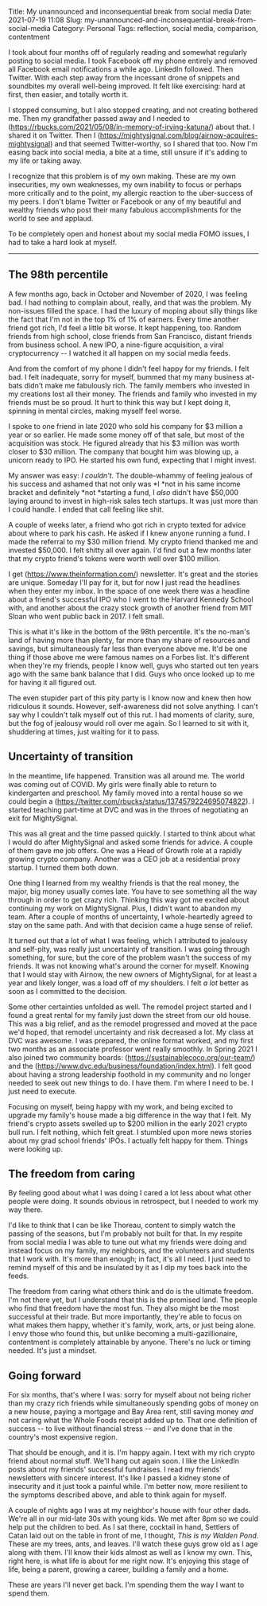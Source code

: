 Title: My unannounced and inconsequential break from social media
Date: 2021-07-19 11:08
Slug: my-unannounced-and-inconsequential-break-from-social-media
Category: Personal
Tags: reflection, social media, comparison, contentment

I took about four months off of regularly reading and somewhat regularly posting to social media. I took Facebook off my phone entirely and removed all Facebook email notifications a while ago. LinkedIn followed. Then Twitter. With each step away from the incessant drone of snippets and soundbites my overall well-being improved. It felt like exercising: hard at first, then easier, and totally worth it. 

I stopped consuming, but I also stopped creating, and not creating bothered me. Then my grandfather passed away and I needed to (https://rbucks.com/2021/05/08/in-memory-of-irving-katuna/) about that. I shared it on Twitter. Then I (https://mightysignal.com/blog/airnow-acquires-mightysignal) and that seemed Twitter-worthy, so I shared that too. Now I'm easing back into social media, a bite at a time, still unsure if it's adding to my life or taking away. 

I recognize that this problem is of my own making. These are my own insecurities, my own weaknesses, my own inability to focus or perhaps more critically and to the point, my allergic reaction to the uber-success of my peers. I don't blame Twitter or Facebook or any of my beautiful and wealthy friends who post their many fabulous accomplishments for the world to see and applaud. 

To be completely open and honest about my social media FOMO issues, I had to take a hard look at myself. 

---

## The 98th percentile

A few months ago, back in October and November of 2020, I was feeling bad. I had nothing to complain about, really, and that was the problem. My non-issues filled the space. I had the luxury of moping about silly things like the fact that I'm not in the top 1% of 1% of earners. Every time another friend got rich, I'd feel a little bit worse. It kept happening, too. Random friends from high school, close friends from San Francisco, distant friends from business school. A new IPO, a nine-figure acquisition, a viral cryptocurrency -- I watched it all happen on my social media feeds.  

And from the comfort of my phone I didn't feel happy for my friends. I felt bad. I felt inadequate, sorry for myself, bummed that my many business at-bats didn't make me fabulously rich. The family members who invested in my creations lost all their money. The friends and family who invested in my friends must be so proud. It hurt to think this way but I kept doing it, spinning in mental circles, making myself feel worse.

I spoke to one friend in late 2020 who sold his company for $3 million a year or so earlier. He made some money off of that sale, but most of the acquisition was stock. He figured already that his $3 million was worth closer to $30 million. The company that bought him was blowing up, a unicorn ready to IPO. He started his own fund, expecting that I might invest. 

My answer was easy: *I couldn't*. The double-whammy of feeling jealous of his success and ashamed that not only was *I *not in his same income bracket and definitely *not *starting a fund, I *also* didn't have $50,000 laying around to invest in high-risk sales tech startups. It was just more than I could handle. I ended that call feeling like shit. 

A couple of weeks later, a friend who got rich in crypto texted for advice about where to park his cash. He asked if I knew anyone running a fund. I made the referral to my $30 million friend. My crypto friend thanked me and invested $50,000. I felt shitty all over again. I'd find out a few months later that my crypto friend's tokens were worth well over $100 million. 

I get (https://www.theinformation.com/) newsletter. It's great and the stories are unique. Someday I'll pay for it, but for now I just read the headlines when they enter my inbox. In the space of one week there was a headline about a friend's successful IPO who I went to the Harvard Kennedy School with, and another about the crazy stock growth of another friend from MIT Sloan who went public back in 2017. I felt small. 

This is what it's like in the bottom of the 98th percentile. It's the no-man's land of having more than plenty, far more than my share of resources and savings, but simultaneously far less than everyone above me. It'd be one thing if those above me were famous names on a Forbes list. It's different when they're my friends, people I know well, guys who started out ten years ago with the same bank balance that I did. Guys who once looked up to me for having it all figured out. 

The even stupider part of this pity party is I know now and knew then how ridiculous it sounds. However, self-awareness did not solve anything. I can't say why I couldn't talk myself out of this rut. I had moments of clarity, sure, but the fog of jealousy would roll over me again. So I learned to sit with it, shuddering at times, just waiting for it to pass. 

## Uncertainty of transition

In the meantime, life happened. Transition was all around me. The world was coming out of COVID. My girls were finally able to return to kindergarten and preschool. My family moved into a rental house so we could begin a (https://twitter.com/rbucks/status/1374579224695074822). I started teaching part-time at DVC and was in the throes of negotiating an exit for MightySignal.  

This was all great and the time passed quickly. I started to think about what I would do after MightySignal and asked some friends for advice. A couple of them gave me job offers. One was a Head of Growth role at a rapidly growing crypto company. Another was a CEO job at a residential proxy startup. I turned them both down. 

One thing I learned from my wealthy friends is that the real money, the major, big money usually comes late. You have to see something all the way through in order to get crazy rich. Thinking this way got me excited about continuing my work on MightySignal. Plus, I didn't want to abandon my team. After a couple of months of uncertainty, I whole-heartedly agreed to stay on the same path. And with that decision came a huge sense of relief.

It turned out that a lot of what I was feeling, which I attributed to jealousy and self-pity, was really just uncertainty of transition. I was going through something, for sure, but the core of the problem wasn't the success of my friends. It was not knowing what's around the corner for myself. Knowing that I would stay with Airnow, the new owners of MightySignal, for at least a year and likely longer, was a load off of my shoulders.  I felt *a lot* better as soon as I committed to the decision.

Some other certainties unfolded as well. The remodel project started and I found a great rental for my family just down the street from our old house. This was a big relief, and as the remodel progressed and moved at the pace we'd hoped, that remodel uncertainty and risk decreased a lot. My class at DVC was awesome. I was prepared, the online format worked, and my first two months as an associate professor went really smoothly. In Spring 2021 I also joined two community boards: (https://sustainablecoco.org/our-team/) and the (https://www.dvc.edu/business/foundation/index.html). I felt good about having a strong leadership foothold in my community and no longer needed to seek out new things to do. I have them. I'm where I need to be. I just need to execute. 

Focusing on myself, being happy with my work, and being excited to upgrade my family's house made a big difference in the way that I felt. My friend's crypto assets swelled up to $200 million in the early 2021 crypto bull run. I felt nothing, which felt great. I stumbled upon more news stories about my grad school friends' IPOs. I actually felt happy for them. Things were looking up. 

## The freedom from caring

By feeling good about what I was doing I cared a lot less about what other people were doing. It sounds obvious in retrospect, but I needed to work my way there. 

I'd like to think that I can be like Thoreau, content to simply watch the passing of the seasons, but I'm probably not built for that. In my respite from social media I was able to tune out what my friends were doing and instead focus on my family, my neighbors, and the volunteers and students that I work with. It's more than enough; in fact, it's all I need. I just need to remind myself of this and be insulated by it as I dip my toes back into the feeds. 

The freedom from caring what others think and do is the ultimate freedom. I'm not there yet, but I understand that this is the promised land. The people who find that freedom have the most fun. They also might be the most successful at their trade. But more importantly, they're able to focus on what makes them happy, whether it's family, work, arts, or just being alone. I envy those who found this, but unlike becoming a multi-gazillionaire, contentment is completely attainable by anyone. There's no luck or timing needed. It's just a mindset. 

## Going forward

For six months, that's where I was: sorry for myself about not being richer than my crazy rich friends while simultaneously spending gobs of money on a new house, paying a mortgage and Bay Area rent, still saving money *and* not caring what the Whole Foods receipt added up to. That one definition of success -- to live without financial stress -- and I've done that in the country's most expensive region. 

That should be enough, and it is. I'm happy again. I text with my rich crypto friend about normal stuff. We'll hang out again soon. I like the LinkedIn posts about my friends' successful fundraises. I read my friends' newsletters with sincere interest. It's like I passed a kidney stone of insecurity and it just took a painful while. I'm better now, more resilient to the symptoms described above, and able to think again for myself. 

A couple of nights ago I was at my neighbor's house with four other dads. We're all in our mid-late 30s with young kids. We met after 8pm so we could help put the children to bed. As I sat there, cocktail in hand, Settlers of Catan laid out on the table in front of me, I thought, *This is my Walden Pond*. These are my trees, ants, and leaves. I'll watch these guys grow old as I age along with them. I'll know their kids almost as well as I know my own. This, right here, is what life is about for me right now. It's enjoying this stage of life, being a parent, growing a career, building a family and a home. 

These are years I'll never get back. I'm spending them the way I want to spend them.
